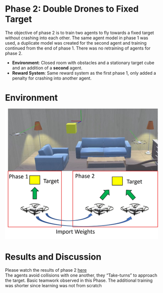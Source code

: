 
# Phase 2: Double Drones to Fixed Target

The objective of phase 2 is to train two agents to fly towards a fixed target without crashing into each other. The same agent model in phase 1 was used, a duplicate model was created for the second agent and training continued from the end of phase 1. There was no retraining of agents for phase 2.

- **Environment**: Closed room with obstacles and a stationary target cube and an addition of a **second** agent. 
 - **Reward System**: Same reward system as the first phase 1, only added a penalty for crashing into another agent. <br />

# Environment 

<img src="Media/Phase 2 Env.jpg" width=600>


# Results and Discussion
Please watch the results of phase 2 [here](https://youtu.be/-B1QpqQawYQ)
<br />
The agents avoid collisions with one another, they “Take-turns” to approach the target. Basic teamwork observed in this Phase. The additional training was shorter since learning was not from scratch


